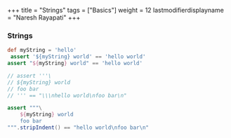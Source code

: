 +++
title = "Strings"
tags = ["Basics"]
weight = 12
lastmodifierdisplayname = "Naresh Rayapati"
+++

### Strings

```groovy
def myString = 'hello'
 assert '${myString} world' == 'hello world'
assert "${myString} world" == 'hello world'

// assert '''\
// ${myString} world
// foo bar
// ''' == "\\\nhello world\nfoo bar\n"

assert """\
	${myString} world
	foo bar
""".stripIndent() == "hello world\nfoo bar\n"
```
